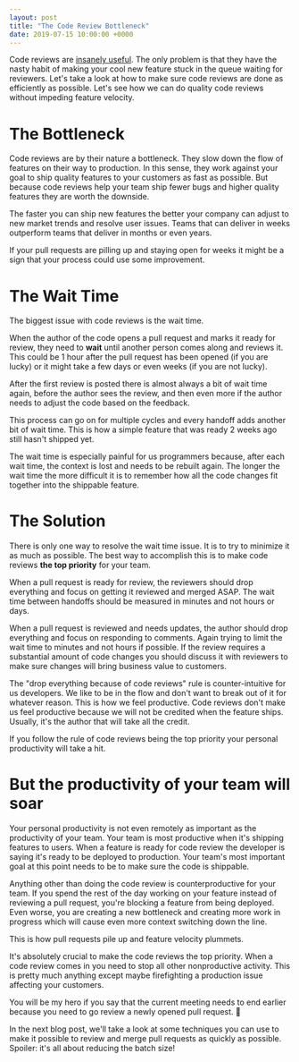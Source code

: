 ```yaml
---
layout: post
title: "The Code Review Bottleneck"
date: 2019-07-15 10:00:00 +0000
---
```


Code reviews are [insanely useful](https://blog.codereview.chat/2019/06/27/code-reviews-and-your-company-goal.html). The only problem is that they have the nasty habit of making your cool new feature stuck in the queue waiting for reviewers. Let's take a look at how to make sure code reviews are done as efficiently as possible. Let's see how we can do quality code reviews without impeding feature velocity.

# The Bottleneck

Code reviews are by their nature a bottleneck. They slow down the flow of features on their way to production. In this sense, they work against your goal to ship quality features to your customers as fast as possible. But because code reviews help your team ship fewer bugs and higher quality features they are worth the downside.

The faster you can ship new features the better your company can adjust to new market trends and resolve user issues. Teams that can deliver in weeks outperform teams that deliver in months or even years.

If your pull requests are pilling up and staying open for weeks it might be a sign that your process could use some improvement.

# The Wait Time

The biggest issue with code reviews is the wait time.

When the author of the code opens a pull request and marks it ready for review, they need to **wait** until another person comes along and reviews it. This could be 1 hour after the pull request has been opened (if you are lucky) or it might take a few days or even weeks (if you are not lucky).

After the first review is posted there is almost always a bit of wait time again, before the author sees the review, and then even more if the author needs to adjust the code based on the feedback.

This process can go on for multiple cycles and every handoff adds another bit of wait time. This is how a simple feature that was ready 2 weeks ago still hasn't shipped yet.

The wait time is especially painful for us programmers because, after each wait time, the context is lost and needs to be rebuilt again. The longer the wait time the more difficult it is to remember how all the code changes fit together into the shippable feature.

# The Solution

There is only one way to resolve the wait time issue. It is to try to minimize it as much as possible. The best way to accomplish this is to make code reviews **the top priority** for your team.

When a pull request is ready for review, the reviewers should drop everything and focus on getting it reviewed and merged ASAP. The wait time between handoffs should be measured in minutes and not hours or days.

When a pull request is reviewed and needs updates, the author should drop everything and focus on responding to comments. Again trying to limit the wait time to minutes and not hours if possible. If the review requires a substantial amount of code changes you should discuss it with reviewers to make sure changes will bring business value to customers.

The "drop everything because of code reviews" rule is counter-intuitive for us developers. We like to be in the flow and don't want to break out of it for whatever reason. This is how we feel productive. Code reviews don't make us feel productive because we will not be credited when the feature ships. Usually, it's the author that will take all the credit.

If you follow the rule of code reviews being the top priority your personal productivity will take a hit.

# But the productivity of your team will soar

Your personal productivity is not even remotely as important as the productivity of your team. Your team is most productive when it's shipping features to users. When a feature is ready for code review the developer is saying it's ready to be deployed to production. Your team's most important goal at this point needs to be to make sure the code is shippable.

Anything other than doing the code review is counterproductive for your team. If you spend the rest of the day working on your feature instead of reviewing a pull request, you're blocking a feature from being deployed. Even worse, you are creating a new bottleneck and creating more work in progress which will cause even more context switching down the line.

This is how pull requests pile up and feature velocity plummets.

It's absolutely crucial to make the code reviews the top priority. When a code review comes in you need to stop all other nonproductive activity. This is pretty much anything except maybe firefighting a production issue affecting your customers.

You will be my hero if you say that the current meeting needs to end earlier because you need to go review a newly opened pull request. 🤙

In the next blog post, we'll take a look at some techniques you can use to make it possible to review and merge pull requests as quickly as possible. Spoiler: it's all about reducing the batch size!
